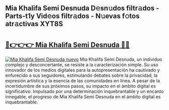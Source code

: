 ## Mia Khalifa Semi Desnuda D𝚎sn𝚞dos filtr𝚊dos - Parts-t1y Vid𝚎os filtr𝚊dos - N𝚞evas f𝚘tos atr𝚊ctivas XYT8S

# <h2><a href="http://mb1vbn2.tromn.icu/?c=Mia+Khalifa+Semi+Desnuda">🔗👉👉👉 Mia Khalifa Semi Desnuda 🔗🔗</a></h2>

[![Mia Khalifa Semi Desnuda nuevo](https://i.imgur.com/pEAQMta.gif)](http://mb1vbn2.tromn.icu/?c=Mia+Khalifa+Semi+Desnuda)
Mia Khalifa Semi Desnuda, un individuo complejo y desconcertante, se resiste a la caracterización simple. Su uso innovador de los medios digitales para la autopresentación ha cautivado y enfurecido a sus seguidores, estimulando debates sobre la privacidad, la expresión artística y la esencia de las comunidades en línea. A pesar de la incertidumbre de sus próximos pasos, su impacto en el ámbito digital es significativo. Impulsado por una determinación inquebrantable y un encanto innegable, el progreso de Mia Khalifa Semi Desnuda en el ámbito digital es inquebrantable.
